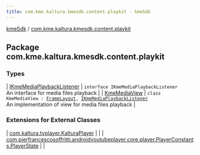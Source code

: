 ```yaml
---
title: com.kme.kaltura.kmesdk.content.playkit - kmeSdk
---
```


[kmeSdk](../index.html) / [com.kme.kaltura.kmesdk.content.playkit](./index.html)

## Package com.kme.kaltura.kmesdk.content.playkit

### Types

| [IKmeMediaPlaybackListener](-i-kme-media-playback-listener/index.html) | `interface IKmeMediaPlaybackListener`<br>An interface for media files playback |
| [KmeMediaView](-kme-media-view/index.html) | `class KmeMediaView : `[`FrameLayout`](https://developer.android.com/reference/android/widget/FrameLayout.html)`, `[`IKmeMediaPlaybackListener`](-i-kme-media-playback-listener/index.html)<br>An implementation of view for media files playback |

### Extensions for External Classes

| [com.kaltura.tvplayer.KalturaPlayer](com.kaltura.tvplayer.-kaltura-player/index.html) |  |
| [com.pierfrancescosoffritti.androidyoutubeplayer.core.player.PlayerConstants.PlayerState](com.pierfrancescosoffritti.androidyoutubeplayer.core.player.-player-constants.-player-state/index.html) |  |

